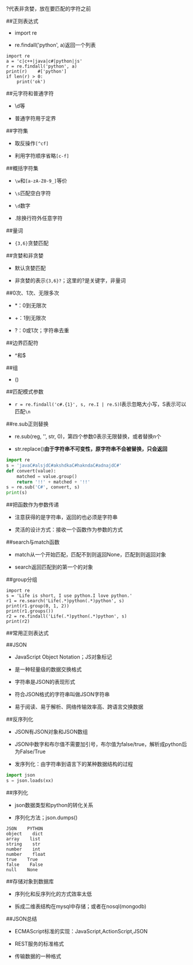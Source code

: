?代表非贪婪，放在要匹配的字符之前


##正则表达式

- import re

- re.findall('python', a)返回一个列表

```
import re
a = 'c|c++|java|c#|python|js'
r = re.findall('python', a)
print(r)    #['python']
if len(r) > 0:
    print('ok')
```




##元字符和普通字符

- \d等

- 普通字符用于定界





##字符集

- 取反操作`[^cf]`

- 利用字符顺序省略`[c-f]`





##概括字符集

- `\w`和`[a-zA-Z0-9_]`等价

- `\s`匹配空白字符

- `\d`数字

- .除换行符外任意字符




##量词

- `{3,6}`贪婪匹配





##贪婪和非贪婪

- 默认贪婪匹配

- 非贪婪的表示`{3,6}?`；这里的?是关键字，非量词





##0次、1次、无限多次

- *：0到无限次

- +：1到无限次

- ?：0或1次；字符串去重




##边界匹配符

- ^和$




##组

- ()




##匹配模式参数

- `r = re.findall('c#.{1}', s, re.I | re.S)`I表示忽略大小写，S表示可以匹配`\n`





##re.sub正则替换

- re.sub(reg, '', str, 0)，第四个参数0表示无限替换，或者替换n个

- str.replace()**由于字符串不可变性，原字符串不会被替换，只会返回**

```py
import re
s = 'javaC#alsjdC#akshdkaC#hakndaC#adnajdC#'
def convert(value):
    matched = value.group()
    return '!!' + matched + '!!'
s = re.sub('C#', convert, s)
print(s)
```




##把函数作为参数传递

- 注意获得的是字符串，返回的也必须是字符串

- 灵活的设计方式：接收一个函数作为参数的方式





##search与match函数

- match从一个开始匹配，匹配不到则返回None，匹配到则返回对象

- search返回匹配到的第一个的对象




##group分组

```
import re
s = 'Life is short, I use python.I love python.'
r1 = re.search('Life(.*)python(.*)python', s)
print(r1.group(0, 1, 2))
print(r1.groups())
r2 = re.findall('Life(.*)python(.*)python', s)
print(r2)
```




##常用正则表达式






##JSON

- JavaScript Object Notation；JS对象标记

- 是一种轻量级的数据交换格式

- 字符串是JSON的表现形式

- 符合JSON格式的字符串叫做JSON字符串

- 易于阅读、易于解析、网络传输效率高、跨语言交换数据




##反序列化

- JSON有JSON对象和JSON数组

- JSON中数字和布尔值不需要加引号，布尔值为false/true，解析成python后为False/True

- 发序列化：由字符串到语言下的某种数据结构的过程

```py
import json
s = json.loads(xx)
```





##序列化

- json数据类型和python的转化关系

- 序列化方法；json.dumps()

```
JSON    PYTHON    
object    dict
array    list
string    str
number    int
number    float
true    True
false    False
null    None
```



##存储对象到数据库

- 序列化和反序列化的方式效率太低

- 拆成二维表结构在mysql中存储；或者在nosql(mongodb)





##JSON总结

- ECMAScript标准的实现：JavaScript,ActionScript,JSON

- REST服务的标准格式

- 传输数据的一种格式























